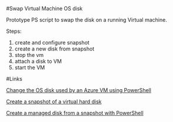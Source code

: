 
#Swap Virtual Machine OS disk 

Prototype PS script to swap the disk on a running Virtual machine. 

Steps: 

1. create and configure snapshot
2. create a new disk from snapshot 
3. stop the vm 
4. attach a disk to VM 
5. start the VM



#Links

[Change the OS disk used by an Azure VM using PowerShell](https://learn.microsoft.com/en-us/azure/virtual-machines/windows/os-disk-swap)


[Create a snapshot of a virtual hard disk](https://learn.microsoft.com/en-us/azure/virtual-machines/snapshot-copy-managed-disk?tabs=powershell)


[Create a managed disk from a snapshot with PowerShell](https://learn.microsoft.com/en-us/azure/virtual-machines/scripts/virtual-machines-powershell-sample-create-managed-disk-from-snapshot)


